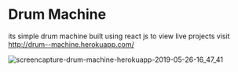 # Drum Machine
its simple drum machine built using react js
to view live projects visit http://drum--machine.herokuapp.com/

![screencapture-drum-machine-herokuapp-2019-05-26-16_47_41](https://user-images.githubusercontent.com/20945837/58380986-0c716e00-7fd6-11e9-9bd4-1ee12db30271.png)
